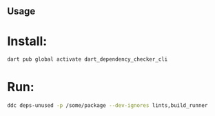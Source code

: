 ## Usage

# Install:
```bash
dart pub global activate dart_dependency_checker_cli
```

# Run:
```bash
ddc deps-unused -p /some/package --dev-ignores lints,build_runner
```
